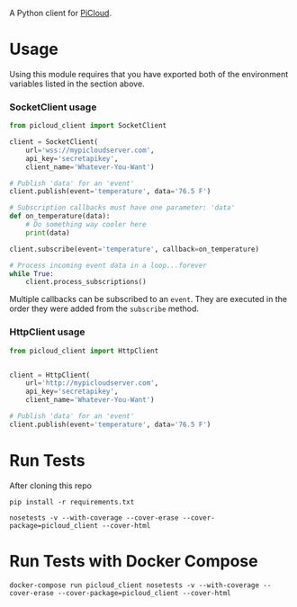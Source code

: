 A Python client for [PiCloud](https://github.com/exitcodezero/picloud).


Usage
====================

Using this module requires that you have exported both of the environment variables listed in the section above.


### SocketClient usage

```python
from picloud_client import SocketClient

client = SocketClient(
    url='wss://mypicloudserver.com',
    api_key='secretapikey',
    client_name='Whatever-You-Want')

# Publish 'data' for an 'event'
client.publish(event='temperature', data='76.5 F')

# Subscription callbacks must have one parameter: 'data'
def on_temperature(data):
    # Do something way cooler here
    print(data)

client.subscribe(event='temperature', callback=on_temperature)

# Process incoming event data in a loop...forever
while True:
    client.process_subscriptions()
```

Multiple callbacks can be subscribed to an `event`. They are executed in the order they were added from the `subscribe` method.

### HttpClient usage

```python
from picloud_client import HttpClient


client = HttpClient(
    url='http://mypicloudserver.com',
    api_key='secretapikey',
    client_name='Whatever-You-Want')

# Publish 'data' for an 'event'
client.publish(event='temperature', data='76.5 F')
```



Run Tests
====================

After cloning this repo

```
pip install -r requirements.txt
```

```
nosetests -v --with-coverage --cover-erase --cover-package=picloud_client --cover-html
```


Run Tests with Docker Compose
====================

```
docker-compose run picloud_client nosetests -v --with-coverage --cover-erase --cover-package=picloud_client --cover-html
```
